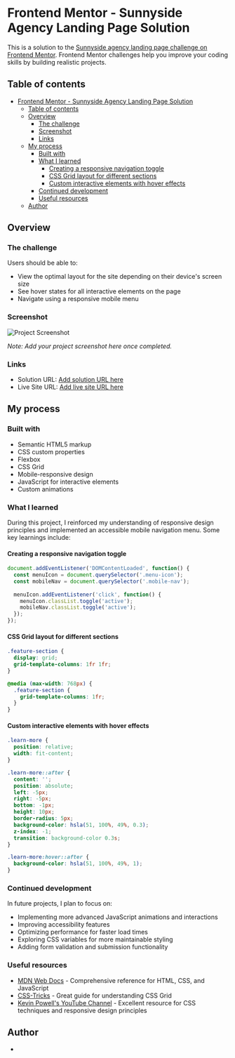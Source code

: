 # Frontend Mentor - Sunnyside Agency Landing Page Solution

This is a solution to the [Sunnyside agency landing page challenge on Frontend Mentor](https://www.frontendmentor.io/challenges/sunnyside-agency-landing-page-7yVs3B6ef). Frontend Mentor challenges help you improve your coding skills by building realistic projects.

## Table of contents

- [Frontend Mentor - Sunnyside Agency Landing Page Solution](#frontend-mentor---sunnyside-agency-landing-page-solution)
  - [Table of contents](#table-of-contents)
  - [Overview](#overview)
    - [The challenge](#the-challenge)
    - [Screenshot](#screenshot)
    - [Links](#links)
  - [My process](#my-process)
    - [Built with](#built-with)
    - [What I learned](#what-i-learned)
      - [Creating a responsive navigation toggle](#creating-a-responsive-navigation-toggle)
      - [CSS Grid layout for different sections](#css-grid-layout-for-different-sections)
      - [Custom interactive elements with hover effects](#custom-interactive-elements-with-hover-effects)
    - [Continued development](#continued-development)
    - [Useful resources](#useful-resources)
  - [Author](#author)

## Overview

### The challenge

Users should be able to:

- View the optimal layout for the site depending on their device's screen size
- See hover states for all interactive elements on the page
- Navigate using a responsive mobile menu

### Screenshot

![Project Screenshot](./Frontend%20Mentor%20|%20Sunnyside%20agency%20landing%20page.png)

*Note: Add your project screenshot here once completed.*

### Links

- Solution URL: [Add solution URL here](https://your-solution-url.com)
- Live Site URL: [Add live site URL here](https://your-live-site-url.com)

## My process

### Built with

- Semantic HTML5 markup
- CSS custom properties
- Flexbox
- CSS Grid
- Mobile-responsive design
- JavaScript for interactive elements
- Custom animations

### What I learned

During this project, I reinforced my understanding of responsive design principles and implemented an accessible mobile navigation menu. Some key learnings include:

#### Creating a responsive navigation toggle

```javascript
document.addEventListener('DOMContentLoaded', function() {
  const menuIcon = document.querySelector('.menu-icon');
  const mobileNav = document.querySelector('.mobile-nav');
  
  menuIcon.addEventListener('click', function() {
    menuIcon.classList.toggle('active');
    mobileNav.classList.toggle('active');
  });
});
```

#### CSS Grid layout for different sections

```css
.feature-section {
  display: grid;
  grid-template-columns: 1fr 1fr;
}

@media (max-width: 768px) {
  .feature-section {
    grid-template-columns: 1fr;
  }
}
```

#### Custom interactive elements with hover effects

```css
.learn-more {
  position: relative;
  width: fit-content;
}

.learn-more::after {
  content: '';
  position: absolute;
  left: -5px;
  right: -5px;
  bottom: -1px;
  height: 10px;
  border-radius: 5px;
  background-color: hsla(51, 100%, 49%, 0.3); 
  z-index: -1;
  transition: background-color 0.3s;
}

.learn-more:hover::after {
  background-color: hsla(51, 100%, 49%, 1); 
}
```

### Continued development

In future projects, I plan to focus on:

- Implementing more advanced JavaScript animations and interactions
- Improving accessibility features
- Optimizing performance for faster load times
- Exploring CSS variables for more maintainable styling
- Adding form validation and submission functionality

### Useful resources

- [MDN Web Docs](https://developer.mozilla.org) - Comprehensive reference for HTML, CSS, and JavaScript
- [CSS-Tricks](https://css-tricks.com/snippets/css/complete-guide-grid/) - Great guide for understanding CSS Grid
- [Kevin Powell's YouTube Channel](https://www.youtube.com/kevinpowell) - Excellent resource for CSS techniques and responsive design principles

## Author

- 